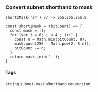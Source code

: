 ### Convert subnet shorthand to mask

`short2Mask('24') // -> 255.255.255.0`

```  
const short2Mask = (bitCount) => {
  const mask = [];
  for (var i = 0; i < 4 ; i++) {
    const n = Math.min(bitCount, 8);
    mask.push(256 - Math.pow(2, 8-n));
    bitCount -= n;
  }
  return mask.join('.');
} 
```

#### Tags

`string` `subnet-mask` `shorthand` `conversion`


